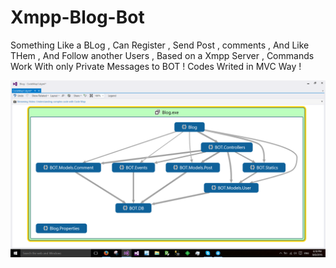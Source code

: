 # Xmpp-Blog-Bot
Something Like a BLog , Can Register , Send Post , comments , And Like THem , And Follow another Users , Based on a Xmpp Server , Commands Work With only Private Messages to BOT !
Codes Writed in MVC Way !

![ScreenShot](https://github.com/taftter/Xmpp-Blog-Bot/blob/master/BlogMvc.png)
